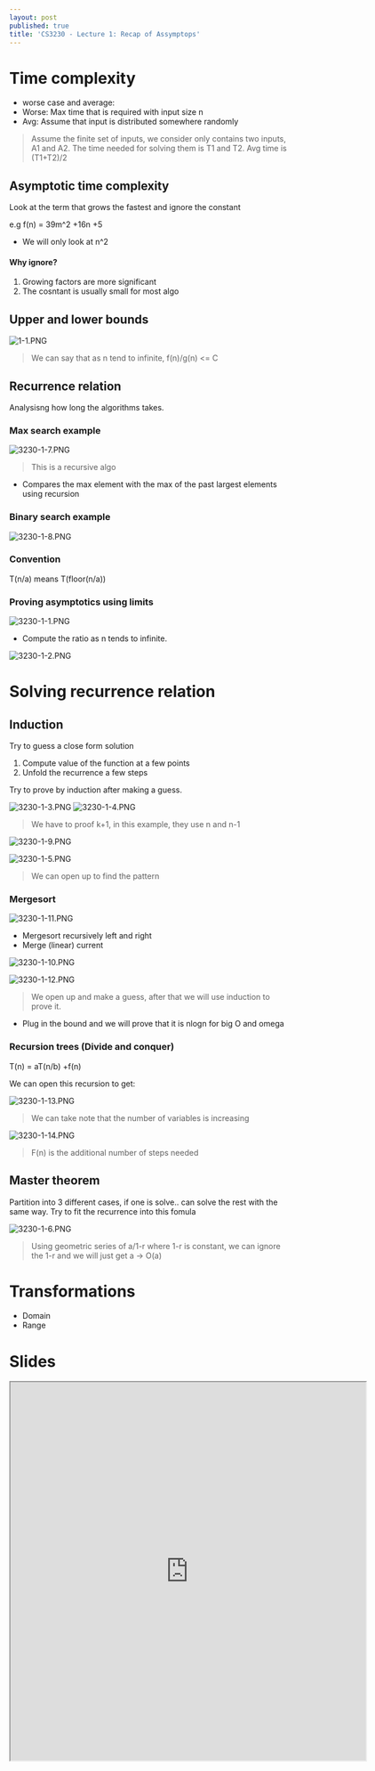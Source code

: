 ```yaml
---
layout: post
published: true
title: 'CS3230 - Lecture 1: Recap of Assymptops'
---
```

# Time complexity
- worse case and average:
 - Worse: Max time that is required with input size n
 - Avg: Assume that input is distributed somewhere randomly

> Assume the finite set of inputs, we consider only contains two inputs, A1 and A2. The time needed for solving them is T1 and T2.
Avg time is (T1+T2)/2

## Asymptotic time complexity
Look at the term that grows the fastest and ignore the constant

e.g f(n) = 39m^2 +16n +5
- We will only look at n^2

#### Why ignore?
1. Growing factors are more significant
2. The cosntant is usually small for most algo

## Upper and lower bounds
![1-1.PNG]({{site.baseurl}}/img/1-1.PNG)

> We can say that as n tend to infinite, f(n)/g(n) <= C
## Recurrence relation
Analysisng how long the algorithms takes.

### Max search example

![3230-1-7.PNG]({{site.baseurl}}/img/3230-1-7.PNG)

> This is a recursive algo
- Compares the max element with the max of the past largest elements using recursion

### Binary search example
![3230-1-8.PNG]({{site.baseurl}}/img/3230-1-8.PNG)

### Convention
T(n/a) means T(floor(n/a))

### Proving asymptotics using limits
![3230-1-1.PNG]({{site.baseurl}}/img/3230-1-1.PNG)

- Compute the ratio as n tends to infinite. 

![3230-1-2.PNG]({{site.baseurl}}/img/3230-1-2.PNG)

# Solving recurrence relation

## Induction
Try to guess a close form solution
1. Compute value of the function at a few points
2. Unfold the recurrence a few steps

Try to prove by induction after making a guess.

![3230-1-3.PNG]({{site.baseurl}}/img/3230-1-3.PNG)
![3230-1-4.PNG]({{site.baseurl}}/img/3230-1-4.PNG)

> We have to proof k+1, in this example, they use n and n-1


![3230-1-9.PNG]({{site.baseurl}}/img/3230-1-9.PNG)


![3230-1-5.PNG]({{site.baseurl}}/img/3230-1-5.PNG)

> We can open up to find the pattern

### Mergesort


![3230-1-11.PNG]({{site.baseurl}}/img/3230-1-11.PNG)

- Mergesort recursively left and right
- Merge (linear) current

![3230-1-10.PNG]({{site.baseurl}}/img/3230-1-10.PNG)

![3230-1-12.PNG]({{site.baseurl}}/img/3230-1-12.PNG)

> We open up and make a guess, after that we will use induction to prove it.

- Plug in the bound and we will prove that it is nlogn for big O and omega

### Recursion trees (Divide and conquer)

T(n) = aT(n/b) +f(n)

We can open this recursion to get:

![3230-1-13.PNG]({{site.baseurl}}/img/3230-1-13.PNG)

> We can take note that the number of variables is increasing

![3230-1-14.PNG]({{site.baseurl}}/img/3230-1-14.PNG)

> F(n) is the additional number of steps needed


## Master theorem
Partition into 3 different cases, if one is solve.. can solve the rest with the same way.
Try to fit the recurrence into this fomula

![3230-1-6.PNG]({{site.baseurl}}/img/3230-1-6.PNG)

> Using geometric series of a/1-r where 1-r is constant, we can ignore the 1-r and we will just get a -> O(a)


# Transformations
- Domain
- Range


# Slides

<iframe src="https://drive.google.com/file/d/1GrCi4ztMtBAO_VU1nrR-xY19V5B_G_2s/preview" width="640" height="680"></iframe>